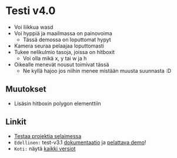 # Testi v4.0
- Voi liikkua wasd
- Voi hyppiä ja maailmassa on painovoima
	- Tässä demossa on loputtomat hypyt
- Kamera seuraa pelaajaa loputtomasti
- Tukee nelikulmio tasoja, joissa on hitboxit
	- Voi olla mikä x, y tai w ja h
- Oikealle menevät nousut toimivat tässä
	- Ne kyllä hajoo jos niihin menee mistään muusta suunnasta :D

## Muutokset

- Lisäsin hitboxin polygon elementtiin

## Linkit

- [Testaa projektia selaimessa](https://kassu11.github.io/platformer/test-v3.2/)
- `Edellinen:` test-v3.1 [dokumentaatio](https://github.com/kassu11/platformer/tree/main/test-v3.1#readme) ja [pelattava demo](https://kassu11.github.io/platformer/test-v3.1/)!
- `Koti:` näytä [kaikki versiot](https://github.com/kassu11/platformer#readme)